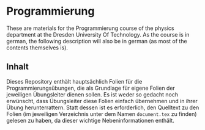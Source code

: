 Programmierung
==============

These are materials for the Programmierung course of the physics department at
the Dresden University Of Technology. As the course is in german, the following
description will also be in german (as most of the contents themselves is).

Inhalt
------

Dieses Repository enthält hauptsächlich Folien für die Programmierungsübungen,
die als Grundlage für eigene Folien der jeweiligen Übungsleiter dienen sollen.
Es ist weder so gedacht noch erwünscht, dass Übungsleiter diese Folien einfach
übernehmen und in ihrer Übung herunterrattern. Statt dessen ist es erforderlich,
den Quelltext zu den Folien (im jeweiligen Verzeichnis unter dem Namen
``document.tex`` zu finden) gelesen zu haben, da dieser wichtige
Nebeninformationen enthält.
